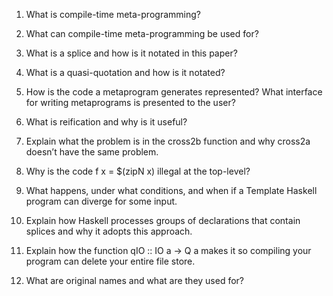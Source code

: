 1. What is compile-time meta-programming?

2. What can compile-time meta-programming be used for?

3. What is a splice and how is it notated in this paper?

4. What is a quasi-quotation and how is it notated?

5. How is the code a metaprogram generates represented? What interface for writing metaprograms is presented to the user?

6. What is reification and why is it useful?

7. Explain what the problem is in the cross2b function and why cross2a doesn’t have the same problem.

8. Why is the code f x = $(zipN x) illegal at the top-level?

9. What happens, under what conditions, and when if a Template Haskell 
program can diverge for some input.

10. Explain how Haskell processes groups of declarations that contain splices and why it adopts this
approach.

11. Explain how the function qIO :: IO a -> Q a makes it so compiling your program can delete your
entire file store.

12. What are original names and what are they used for?
